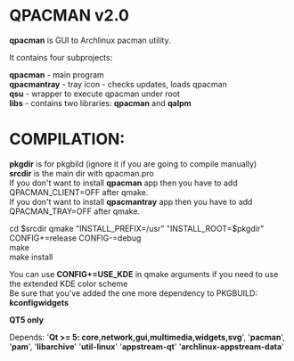 # QPACMAN v2.0
**qpacman** is GUI to Archlinux pacman utility.  

It contains four subprojects:  

**qpacman** - main program  
**qpacmantray**  - tray icon - checks updates, loads qpacman  
**qsu** - wrapper to execute qpacman under root  
**libs** - contains two libraries: **qpacman** and **qalpm**  

# COMPILATION:

**pkgdir** is for pkgbild (ignore it if you are going to compile manually)  
**srcdir** is the main dir with qpacman.pro  
If you don't want to install **qpacman** app then you have to add QPACMAN_CLIENT=OFF after qmake.  
If you don't want to install **qpacmantray** app then you have to add QPACMAN_TRAY=OFF after qmake.  

cd $srcdir  
qmake "INSTALL_PREFIX=/usr" "INSTALL_ROOT=$pkgdir" CONFIG+=release CONFIG-=debug  
make  
make install  

You can use **CONFIG+=USE_KDE** in qmake arguments if you need to use the extended KDE color scheme  
Be sure that you've added the one more dependency to PKGBUILD: **kconfigwidgets**  


**QT5 only**  

Depends: '**Qt >= 5: core,network,gui,multimedia,widgets,svg**', '**pacman**', '**pam**', '**libarchive**' '**util-linux**' '**appstream-qt**' '**archlinux-appstream-data**'  
  

